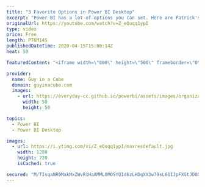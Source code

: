 ```yaml
---
title: "3 Favorite Options in Power BI Desktop"
excerpt: "Power BI has a lot of options you can set. Here are Patrick's 3 favorite options in Power BI Desktop!  📢 Become a member: https://guyinacu.be/membership   *******************  Want to take your Power BI skills to the next level? We have training courses available to help you with your journey.  🎓 Guy"
originalUrl: https://youtube.com/watch?v=Z_eQuqq1ypI
type: video
price: Free
length: PT6M14S
publishedDateTime: 2020-04-15T15:00:14Z
heat: 50

featuredContent: "<iframe width=\"800\" height=\"500\" frameborder=\"0\" src=\"https://www.youtube.com/embed/Z_eQuqq1ypI\" allow=\"accelerometer; autoplay; encrypted-media; gyroscope; picture-in-picture\" allowfullscreen></iframe>"

provider:
  name: Guy in a Cube
  domain: guyinacube.com
  images:
    - url: https://everyday-cc.github.io/powerbi/assets/images/organizations/guyinacube.com-50x50.jpg
      width: 50
      height: 50

topics:
  - Power BI
  - Power BI Desktop

images:
  - url: https://i.ytimg.com/vi/Z_eQuqq1ypI/maxresdefault.jpg
    width: 1280
    height: 720
    isCached: true

secured: "M/TIsqaNR9MakMxZWvR1HaAMML0MOSYQId6zLHDqXX3w79sL61IJpFXGtJD0XkOxwLegY+mag893KjfTqxam17e0ljEZFUKX5E+SpO34I8irQOPRvrq9a1r2piIhjbLJwc85o87oJYUlMVKU6qzGCowJLoVYLRqqR3yTN0GN20CGevSFnAwpKLwfKnhKSh8JJ8wu9hRpVHuGQeD2/FL3XdIUsxI5NqxUk7dUtVWUj3ywa08so4ZMz19yPmyr32oXgCpyXogGBl7tvwe6n+PNIq4mnWYlP9nQrdeyeu595sge4YoNWBVmd3BWsqKu3rDzLWKA3Yip8EzCBR8TDPVermQiJCngZOY3lpeBk6YEPB5htaC5yAnpXKuf1UYGz410EfkYicBmiCWhZTw0CxlbmPDSgqgG/nzA87KH2ZoVwF8=;o706fW0HPY3W2wbQU2QIXA=="
---
```



